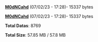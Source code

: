 [**M0dNCahd**](/data/M0dNCahd.txt) (07/02/23 - 17:28)- 15337 bytes

[**M0dNCahd**](/data/M0dNCahd.txt) (07/02/23 - 17:28)- 15337 bytes

**Total Datas**: 8769

**Total Size**: 57.85 MB / 57.8 MB